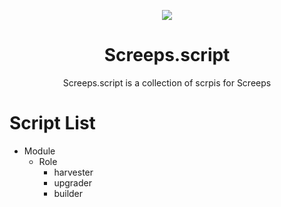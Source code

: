 <p align="center">
  <a align="center" src="https://screeps.com/">
    <img src="https://raw.githubusercontent.com/shawnlin0201/Screeps.scripts/master/images/screeps-logo.jpg">
  </a>
</p>
<h1 align="center">Screeps.script</h1>
<p align="center">
  Screeps.script is a collection of scrpis for <a src="https://screeps.com/">Screeps</a>
</p>



# Script List
- Module
  - Role
    - harvester
    - upgrader
    - builder
